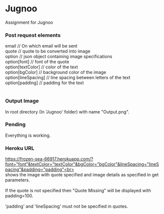# Jugnoo
Assignment for Jugnoo

<h3>Post request elements</h3>
email // On which email will be sent<br>
quote // quote to be converted into image<br>
option // json object containing image specifications<br>
option[font] // font of the quote<br>
option[textColor] // color of the text<br>
option[bgColor] // background color of the image<br>
option[lineSpacing] // line spacing between letters of the text<br>
option[padding] // padding for the text<br><br>

<h3>Output Image</h3>

In root directory (In 'Jugnoo' folder) with name "Output.png".

<h3>Pending</h3>

Everything is working.

<h3>Heroku URL</h3>

https://frozen-sea-66917.herokuapp.com/?font="font"&textColor="textColor"&bgColor="bgColor"&lineSpacing="lineSpacing"&padding="padding"<br><br>
shows the image with quote specified and image details as specified in get parameters.<br><br>
If the quote is not specified then "Quote Missing" will be displayed with padding=100.<br><br>
'padding' and 'lineSpacing' must not be specified in quotes.